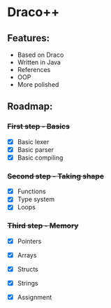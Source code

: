 # Draco++

## Features:
- Based on Draco
- Written in Java
- References
- OOP
- More polished
	
## Roadmap:
### ~~First step - **Basics**~~
- [x] Basic lexer
- [x] Basic parser
- [x] Basic compiling

### ~~Second step - **Taking shape**~~
- [x] Functions
- [x] Type system
- [x] Loops

### ~~Third step - **Memory**~~
- [x] Pointers
- [x] Arrays
- [x] Structs
- [x] Strings
- [x] Assignment

